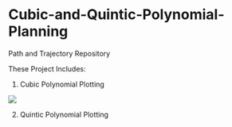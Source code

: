 # Cubic-and-Quintic-Polynomial-Planning
Path and Trajectory Repository

These Project Includes:
1. Cubic Polynomial Plotting 
<img src="Cubic_Plot.jpg">


2. Quintic Polynomial Plotting
